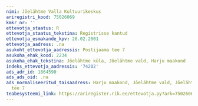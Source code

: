 ```yaml
---
nimi: Jõelähtme Valla Kultuurikeskus
ariregistri_kood: 75026069
kmkr_nr: ''
ettevotja_staatus: R
ettevotja_staatus_tekstina: Registrisse kantud
ettevotja_esmakande_kpv: 26.02.2001
ettevotja_aadress: .na
asukoht_ettevotja_aadressis: Postijaama tee 7
asukoha_ehak_kood: 2234
asukoha_ehak_tekstina: Jõelähtme küla, Jõelähtme vald, Harju maakond
indeks_ettevotja_aadressis: '74202'
ads_adr_id: 1864590
ads_ads_oid: .na
ads_normaliseeritud_taisaadress: Harju maakond, Jõelähtme vald, Jõelähtme küla, Postijaama
  tee 7
teabesysteemi_link: https://ariregister.rik.ee/ettevotja.py?ark=75026069&ref=rekvisiidid
---
```

